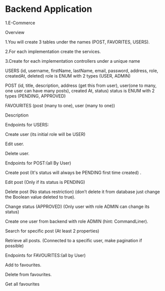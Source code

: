 # Backend Application 


1.E-Commerce  

Overview 

1.You will create 3 tables under the names (POST, FAVORITES, USERS). 

2.For each implementation create the services. 

3.Create for each implementation controllers under a unique name 

 

USERS (id, username, firstName, lastName, email, password, address, role, createdAt, deleted) role is ENUM with 2 types (USER, ADMIN) 

 

POST (id, title, description, address (get this from user), user(one to many, one user can have many posts), created At, status) status is ENUM with 2 types (PENDING, APPROVED) 

 

FAVOURITES (post (many to one), user (many to one))  

 

Description 

Endpoints for USERS: 

Create user (its initial role will be USER) 

Edit user. 

Delete user. 

 

Endpoints for POST:(all By User) 

Create post (It's status will always be PENDING first time created) . 

Edit post (Only if its status is PENDING) 

Delete post (No status restriction) (don’t delete it from database just change the Boolean value deleted to true). 

Change status (APPROVED) (Only user with role ADMIN can change its status) 

Create one user from backend with role ADMIN (hint: CommandLiner). 

Search for specific post (At least 2 properties) 

Retrieve all posts. (Connected to a specific user, make pagination if possible) 

 

Endpoints for FAVOURITES:(all by User) 

Add to favourites. 

Delete from favourites. 

Get all favourites
